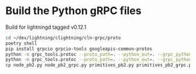 # Build the Python gRPC files

Build for lightningd tagged v0.12.1

```sh
cd ~/dev/lightning/clightning/cln-grpc/proto
poetry shell
pip install grpcio grpcio-tools googleapis-common-protos
python -m grpc_tools.protoc --proto_path=. --python_out=. --grpc_python_out=. primitives.proto
python -m grpc_tools.protoc --proto_path=. --python_out=. --grpc_python_out=. node.proto
cp node_pb2.py node_pb2_grpc.py primitives_pb2.py primitives_pb2_grpc.py ~/dev/blitz/api/refactor_system/app/lightning/impl/protos/cln/
```
